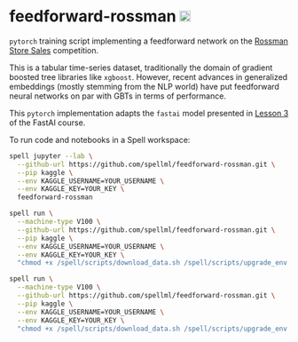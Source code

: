 # feedforward-rossman <a href="https://web.spell.ml/workspace_create?workspaceName=feedforward-rossman&githubUrl=https%3A%2F%2Fgithub.com%2Fspellml%2Ffeedforward-rossman&pip=kaggle&envVars=KAGGLE_USERNAME%3DYOUR_USERNAME,KAGGLE_KEY=YOUR_KEY"><img src=https://spell.ml/badge.svg height=20px/></a>
`pytorch` training script implementing a feedforward network on the [Rossman Store Sales](https://www.kaggle.com/c/rossmann-store-sales) competition.

This is a tabular time-series dataset, traditionally the domain of gradient boosted tree libraries like `xgboost`. However, recent advances in generalized embeddings (mostly stemming from the NLP world) have put feedforward neural networks on par with GBTs in terms of performance.

This `pytorch` implementation adapts the `fastai` model presented in [Lesson 3](https://github.com/fastai/fastai/blob/master/courses/dl1/lesson3-rossman.ipynb) of the FastAI course.

To run code and notebooks in a Spell workspace:

```bash
spell jupyter --lab \
  --github-url https://github.com/spellml/feedforward-rossman.git \
  --pip kaggle \
  --env KAGGLE_USERNAME=YOUR_USERNAME \
  --env KAGGLE_KEY=YOUR_KEY \
  feedforward-rossman
```

```bash
spell run \
  --machine-type V100 \
  --github-url https://github.com/spellml/feedforward-rossman.git \
  --pip kaggle \
  --env KAGGLE_USERNAME=YOUR_USERNAME \
  --env KAGGLE_KEY=YOUR_KEY \
  "chmod +x /spell/scripts/download_data.sh /spell/scripts/upgrade_env.sh; /spell/scripts/download_data.sh; /spell/scripts/upgrade_env.sh; python /spell/models/model_4.py"
```

```bash
spell run \
  --machine-type V100 \
  --github-url https://github.com/spellml/feedforward-rossman.git \
  --pip kaggle \
  --env KAGGLE_USERNAME=YOUR_USERNAME \
  --env KAGGLE_KEY=YOUR_KEY \
  "chmod +x /spell/scripts/download_data.sh /spell/scripts/upgrade_env.sh; /spell/scripts/download_data.sh; /spell/scripts/upgrade_env.sh; python /spell/models/model_4.py"
```

